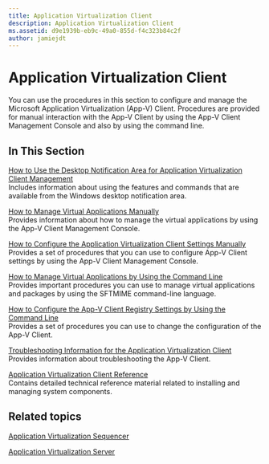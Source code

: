 ```yaml
---
title: Application Virtualization Client
description: Application Virtualization Client
ms.assetid: d9e1939b-eb9c-49a0-855d-f4c323b84c2f
author: jamiejdt
---
```


# Application Virtualization Client


You can use the procedures in this section to configure and manage the Microsoft Application Virtualization (App-V) Client. Procedures are provided for manual interaction with the App-V Client by using the App-V Client Management Console and also by using the command line.

## In This Section


<a href="" id="how-to-use-the-desktop-notification-area-for-application-virtualization-client-management"></a>[How to Use the Desktop Notification Area for Application Virtualization Client Management](how-to-use-the-desktop-notification-area-for-application-virtualization-client-management.md)  
Includes information about using the features and commands that are available from the Windows desktop notification area.

<a href="" id="how-to-manage-virtual-applications-manually"></a>[How to Manage Virtual Applications Manually](how-to-manage-virtual-applications-manually.md)  
Provides information about how to manage the virtual applications by using the App-V Client Management Console.

<a href="" id="how-to-configure-the-application-virtualization-client-settings-manually"></a>[How to Configure the Application Virtualization Client Settings Manually](how-to-configure-the-application-virtualization-client-settings-manually.md)  
Provides a set of procedures that you can use to configure App-V Client settings by using the App-V Client Management Console.

<a href="" id="how-to-manage-virtual-applications-by-using-the-command-line"></a>[How to Manage Virtual Applications by Using the Command Line](how-to-manage-virtual-applications-by-using-the-command-line.md)  
Provides important procedures you can use to manage virtual applications and packages by using the SFTMIME command-line language.

<a href="" id="how-to-configure-the-app-v-client-registry-settings-by-using-the-command-line"></a>[How to Configure the App-V Client Registry Settings by Using the Command Line](how-to-configure-the-app-v-client-registry-settings-by-using-the-command-line.md)  
Provides a set of procedures you can use to change the configuration of the App-V Client.

<a href="" id="troubleshooting-information-for-the-application-virtualization-client"></a>[Troubleshooting Information for the Application Virtualization Client](troubleshooting-information-for-the-application-virtualization-client.md)  
Provides information about troubleshooting the App-V Client.

<a href="" id="application-virtualization-client-reference"></a>[Application Virtualization Client Reference](application-virtualization-client-reference.md)  
Contains detailed technical reference material related to installing and managing system components.

## Related topics


[Application Virtualization Sequencer](application-virtualization-sequencer.md)

[Application Virtualization Server](application-virtualization-server.md)

 

 






